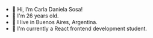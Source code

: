 - 👋 Hi, I’m Carla Daniela Sosa! 
- 🌱 I'm 26 years old.
- 👀 I live in Buenos Aires, Argentina.
- 🌱 I'm currently a React frontend development student.


<!---
carladaaniela/carladaaniela is a ✨ special ✨ repository because its `README.md` (this file) appears on your GitHub profile.
You can click the Preview link to take a look at your changes.
--->
